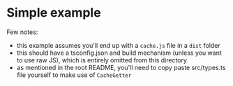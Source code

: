# Simple example

Few notes:

- this example assumes you'll end up with a `cache.js` file in a `dist` folder
- this should have a tsconfig.json and build mechanism (unless you want to use raw JS), which is entirely omitted from this directory
- as mentioned in the root README, you'll need to copy paste src/types.ts file yourself to make use of `CacheGetter`
